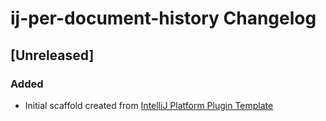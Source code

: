 <!-- Keep a Changelog guide -> https://keepachangelog.com -->

# ij-per-document-history Changelog

## [Unreleased]
### Added
- Initial scaffold created from [IntelliJ Platform Plugin Template](https://github.com/JetBrains/intellij-platform-plugin-template)
